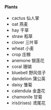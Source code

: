 #### Plants

* cactus		仙人掌
* oat			燕麦
* hay			干草
* straw			稻草
* clover		三叶草
* wheat			小麦
* crop 			庄稼
* anemone		银莲花
* coral			珊瑚
* bluebell		野风信子
* dandelion		蒲公英
* daisy			雏菊
* calendula		金盏花
* chamonile		甘菊
* iris(irises)	鸢尾花